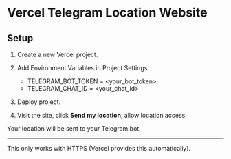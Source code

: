 # Vercel Telegram Location Website

## Setup
1. Create a new Vercel project.
2. Add Environment Variables in Project Settings:

   - TELEGRAM_BOT_TOKEN = <your_bot_token>
   - TELEGRAM_CHAT_ID = <your_chat_id>
3. Deploy project.
4. Visit the site, click **Send my location**, allow location access.

Your location will be sent to your Telegram bot.

---
This only works with HTTPS (Vercel provides this automatically).
